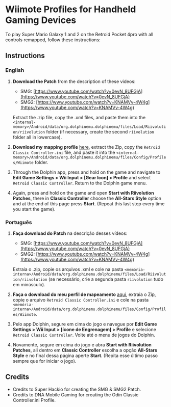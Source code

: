 # Wiimote Profiles for Handheld Gaming Devices

To play Super Mario Galaxy 1 and 2 on the Retroid Pocket 4pro with all controls remapped, follow these instructions:

## Instructions

### English
1. **Download the Patch** from the description of these videos:
   - SMG: [https://www.youtube.com/watch?v=0evN_8UFGjA](https://www.youtube.com/watch?v=0evN_8UFGjA)
   - SMG2: [https://www.youtube.com/watch?v=KNAMVv-4W4g](https://www.youtube.com/watch?v=KNAMVv-4W4g)
   
   Extract the .zip file, copy the .xml files, and paste them into the `<internal-memory>/Android/data/org.dolphinemu.dolphinemu/files/Load/Riivolution/riivolution` folder (if necessary, create the second `riivolution` folder all in lowercase).

2. **Download my mapping profile** [here](#), extract the Zip, copy the `Retroid Classic Controller.ini` file, and paste it into the `<internal-memory>/Android/data/org.dolphinemu.dolphinemu/files/Config/Profiles/Wiimote` folder.

3. Through the Dolphin app, press and hold on the game and navigate to **Edit Game Settings > Wii Input > [Gear Icon] > Profile** and select `Retroid Classic Controller`. Return to the Dolphin game menu.

4. Again, press and hold on the game and open **Start with Riivolution Patches**, there in **Classic Controller** choose the **All-Stars Style** option and at the end of this page press **Start**. (Repeat this last step every time you start the game).

### Português
1. **Faça download do Patch** na descrição desses vídeos:
   - SMG: [https://www.youtube.com/watch?v=0evN_8UFGjA](https://www.youtube.com/watch?v=0evN_8UFGjA)
   - SMG2: [https://www.youtube.com/watch?v=KNAMVv-4W4g](https://www.youtube.com/watch?v=KNAMVv-4W4g)
   
   Extraia o .zip, copie os arquivos .xml e cole na pasta `<memória-interna>/Android/data/org.dolphinemu.dolphinemu/files/Load/Riivolution/riivolution` (se necessário, crie a segunda pasta `riivolution` tudo em minúsculo).

2. **Faça o download do meu perfil de mapeamento** [aqui](#), extraia o Zip, copie o arquivo `Retroid Classic Controller.ini` e cole na pasta `<memória-interna>/Android/data/org.dolphinemu.dolphinemu/files/Config/Profiles/Wiimote`.

3. Pelo app Dolphin, segure em cima do jogo e navegue por **Edit Game Settings > Wii Input > [ícone de Engrenagem] > Profile** e selecione `Retroid Classic Controller`. Volte até o menu de jogos do Dolphin.

4. Novamente, segure em cima do jogo e abra **Start with Riivolution Patches**, ali dentro em **Classic Controller** escolha a opção **All-Stars Style** e no final dessa página aperte **Start**. (Repita esse último passo sempre que for iniciar o jogo).

## Credits

- Credits to Super Hackio for creating the SMG & SMG2 Patch.
- Credits to DNA Mobile Gaming for creating the Odin Classic Controller.ini Profile.
